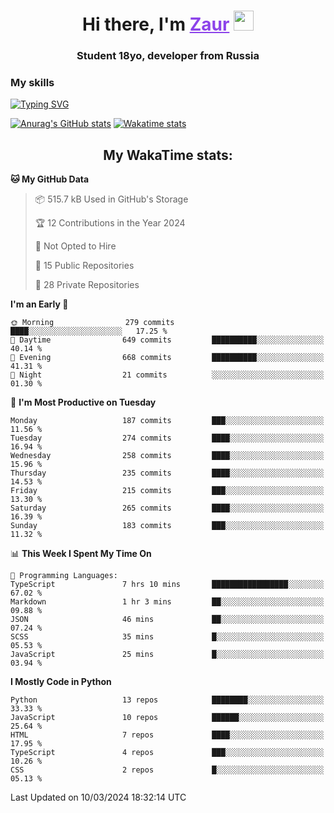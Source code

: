 <h1 align="center">
    Hi there, I'm 
    <a href="https://t.me/skyguy" target="_blank" style="color: #8C43EA">Zaur</a>
    <img src="https://github.com/blackcater/blackcater/raw/main/images/Hi.gif" height="32">
</h1>

<h3 align="center">
    Student 18yo, developer from Russia
</h3>  

### **My skills**
[![Typing SVG](https://readme-typing-svg.herokuapp.com?font=Oxanium&duration=3000&pause=1500&color=8C43EA&height=30&lines=Python:+FastAPI,+Flask,+Aiogram,+Telethon;SQL:+PostgreSQL,+SQLite;JavaScript/TypeScript:+React.js;HTML+(PUG),+CSS+(SCSS))](https://git.io/typing-svg)

[![Anurag's GitHub stats](https://github-readme-stats.vercel.app/api?username=mrskyguy&hide_title=true&count_private=true&show_icons=true&title_color=8C43EA&icon_color=BE57EA&bg_color=30,191919,341b56&text_color=B1B1B1&border_radius=10&hide_border=true)](https://github.com/anuraghazra/github-readme-stats)
[![Wakatime stats](https://github-readme-stats.vercel.app/api/wakatime?username=skyguy&hide_title=true&show_icons=true&title_color=8C43EA&icon_color=BE57EA&bg_color=30,191919,341b56&text_color=B1B1B1&border_radius=10&hide_border=true)](https://github.com/anuraghazra/github-readme-stats)


<h2 align="center"> My WakaTime stats: </h2>

<!--START_SECTION:waka-->
**🐱 My GitHub Data** 

> 📦 515.7 kB Used in GitHub's Storage 
 > 
> 🏆 12 Contributions in the Year 2024
 > 
> 🚫 Not Opted to Hire
 > 
> 📜 15 Public Repositories 
 > 
> 🔑 28 Private Repositories 
 > 
**I'm an Early 🐤** 

```text
🌞 Morning                279 commits         ████░░░░░░░░░░░░░░░░░░░░░   17.25 % 
🌆 Daytime                649 commits         ██████████░░░░░░░░░░░░░░░   40.14 % 
🌃 Evening                668 commits         ██████████░░░░░░░░░░░░░░░   41.31 % 
🌙 Night                  21 commits          ░░░░░░░░░░░░░░░░░░░░░░░░░   01.30 % 
```
📅 **I'm Most Productive on Tuesday** 

```text
Monday                   187 commits         ███░░░░░░░░░░░░░░░░░░░░░░   11.56 % 
Tuesday                  274 commits         ████░░░░░░░░░░░░░░░░░░░░░   16.94 % 
Wednesday                258 commits         ████░░░░░░░░░░░░░░░░░░░░░   15.96 % 
Thursday                 235 commits         ████░░░░░░░░░░░░░░░░░░░░░   14.53 % 
Friday                   215 commits         ███░░░░░░░░░░░░░░░░░░░░░░   13.30 % 
Saturday                 265 commits         ████░░░░░░░░░░░░░░░░░░░░░   16.39 % 
Sunday                   183 commits         ███░░░░░░░░░░░░░░░░░░░░░░   11.32 % 
```


📊 **This Week I Spent My Time On** 

```text
💬 Programming Languages: 
TypeScript               7 hrs 10 mins       █████████████████░░░░░░░░   67.02 % 
Markdown                 1 hr 3 mins         ██░░░░░░░░░░░░░░░░░░░░░░░   09.88 % 
JSON                     46 mins             ██░░░░░░░░░░░░░░░░░░░░░░░   07.24 % 
SCSS                     35 mins             █░░░░░░░░░░░░░░░░░░░░░░░░   05.53 % 
JavaScript               25 mins             █░░░░░░░░░░░░░░░░░░░░░░░░   03.94 % 
```

**I Mostly Code in Python** 

```text
Python                   13 repos            ████████░░░░░░░░░░░░░░░░░   33.33 % 
JavaScript               10 repos            ██████░░░░░░░░░░░░░░░░░░░   25.64 % 
HTML                     7 repos             ████░░░░░░░░░░░░░░░░░░░░░   17.95 % 
TypeScript               4 repos             ███░░░░░░░░░░░░░░░░░░░░░░   10.26 % 
CSS                      2 repos             █░░░░░░░░░░░░░░░░░░░░░░░░   05.13 % 
```




 Last Updated on 10/03/2024 18:32:14 UTC
<!--END_SECTION:waka-->

